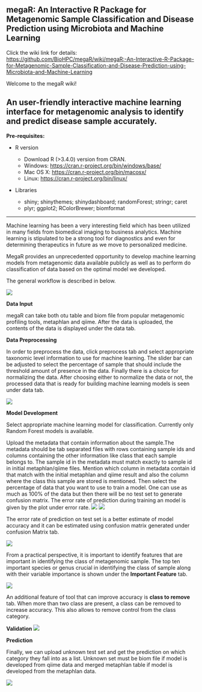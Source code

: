 megaR: An Interactive R Package for Metagenomic Sample Classification and Disease Prediction using Microbiota and Machine Learning
-----------------------------------------------------------------------

Click the wiki link for details:
<https://github.com/BioHPC/megaR/wiki/megaR:-An-Interactive-R-Package-for-Metagenomic-Sample-Classification-and-Disease-Prediction-using-Microbiota-and-Machine-Learning>

Welcome to the megaR wiki!

An user-friendly interactive machine learning interface for metagenomic analysis to identify and predict disease sample accurately.
----
**Pre-requisites:**

* R version
    * Download R (>3.4.0) version from CRAN.
    * Windows: https://cran.r-project.org/bin/windows/base/
    * Mac OS X: https://cran.r-project.org/bin/macosx/
    * Linux: https://cran.r-project.org/bin/linux/

* Libraries
    * shiny; shinythemes; shinydashboard; randomForest; stringr; caret
    * plyr; ggplot2; RColorBrewer; biomformat
----
Machine learning has been a very interesting field which has been utilized in many fields from biomedical imaging to business analytics. Machine learning is stipulated to be a strong tool for diagnostics and even for determining therapeutics in future as we move to personalized medicine. 

MegaR provides an unprecedented opportunity to develop  machine learning models from metagenomic data available publicly as well as to perform do classification of data based on the optimal model we developed. 

The general workflow is described in below.

![](https://github.com/BioHPC/megaR/blob/master/screenshot/Interface.png)

**Data Input**

megaR can take both otu table and biom file from popular metagenomic profiling tools, metaphlan and qiime. 
After the data is uploaded, the contents of the data is displayed under the data tab.

**Data Preprocessing**

In order to preprocess the data, click preprocess tab and select appropriate taxonomic level information to use for machine learning. The slider bar can be adjusted to select the percentage of sample that should include the threshold amount of presence in the data. Finally there is a choice for normalizing the data. After choosing either to normalize the data or not, the processed data that is ready for building machine learning models is seen under data tab.

![](https://github.com/BioHPC/megaR/blob/master/screenshot/Preprocessing.png)

**Model Development**

Select appropriate machine learning model for classification. Currently only Random Forest models is available. 

Upload the metadata that contain information about the sample.The metadata should be tab separated files with rows containing sample ids and columns containing the other information like class that each sample belongs to. The sample id in the metadata must match exactly to sample id in initial metaphlan/qiime files. Mention which column in metadata contain id that match with the initial metaphlan and qiime result and also the column where the class this sample are stored is mentioned. Then select the percentage of data that you want to use to train a model. One can use as much as 100% of the data but then there will be no test set to generate confusion matrix. The error rate of prediction during training an model is given by the plot under error rate. 
![](https://github.com/BioHPC/megaR/blob/master/screenshot/Train_error_plot.png)
![](https://github.com/BioHPC/megaR/blob/master/screenshot/Test_error_stat.png)

The error rate of prediction on test set is a better estimate of model accuracy and it can be estimated using confusion matrix generated under confusion Matrix tab.

![](https://github.com/BioHPC/megaR/blob/master/screenshot/test_error)

From a practical perspective, it is important to identify features that are important in identifying the class of metagenomic sample. The top ten important species or genus crucial in identifying the class of sample along with their variable importance is shown under the **Important Feature** tab.

![](https://github.com/BioHPC/megaR/blob/master/screenshot/Top_ten_impt-feature.png)

An additional feature of tool that can improve accuracy is **class to remove**  tab. When more than two class are present, a class can be removed to increase accuracy. This also allows to remove control from the class category.
 
 **Validation**
 ![](https://github.com/BioHPC/megaR/blob/master/screenshot/Validation.png)
 
**Prediction**

Finally, we can upload unknown test set and get the prediction on which category they fall into as a list. Unknown set must be biom file if model is developed from qiime data and merged metaphlan table if model is developed from the metaphlan data.

![](https://github.com/BioHPC/megaR/blob/master/screenshots/Prediction.png)

